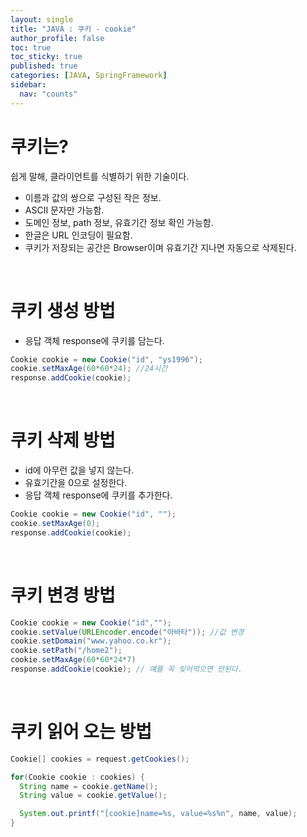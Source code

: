 ```yaml
---
layout: single
title: "JAVA : 쿠키 - cookie"
author_profile: false
toc: true
toc_sticky: true
published: true
categories: [JAVA, SpringFramework]
sidebar:
  nav: "counts"
---
```


# 쿠키는?

<div class="notice--info">
쉽게 말해, 클라이언트를 식별하기 위한 기술이다.
</div>

* 이름과 값의 쌍으로 구성된 작은 정보.
* ASCII 문자만 가능함.
* 도메인 정보, path 정보, 유효기간 정보 확인 가능함.
* 한글은 URL 인코딩이 필요함.
* 쿠키가 저장되는 공간은 Browser이며 유효기간 지나면 자동으로 삭제된다.

<br>

# 쿠키 생성 방법

* 응답 객체 response에 쿠키를 담는다.

```java
Cookie cookie = new Cookie("id", "ys1996");
cookie.setMaxAge(60*60*24); //24시간
response.addCookie(cookie);
```

<br>

# 쿠키 삭제 방법

* id에 아무런 값을 넣지 않는다.
* 유효기간을 0으로 설정한다.
* 응답 객체 response에 쿠키를 추가한다.

```java
Cookie cookie = new Cookie("id", "");
cookie.setMaxAge(0);
response.addCookie(cookie);
```

<br>

# 쿠키 변경 방법

```java
Cookie cookie = new Cookie("id","");
cookie.setValue(URLEncoder.encode("아바타")); //값 변경
cookie.setDomain("www.yahoo.co.kr");
cookie.setPath("/home2");
cookie.setMaxAge(60*60*24*7)
response.addCookie(cookie); // 얘를 꼭 잊어먹으면 안된다.
```

<br>

# 쿠키 읽어 오는 방법

```java
Cookie[] cookies = request.getCookies();

for(Cookie cookie : cookies) {
  String name = cookie.getName();
  String value = cookie.getValue();

  System.out.printf("[cookie]name=%s, value=%s%n", name, value);
}
```
